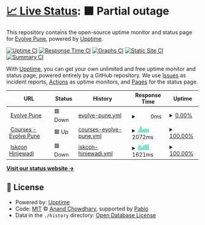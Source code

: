 # [📈 Live Status](https://evolvepune.github.io/website-status): <!--live status--> **🟧 Partial outage**

This repository contains the open-source uptime monitor and status page for [Evolve Pune](https://evolvepune.github.io/website-status), powered by [Upptime](https://github.com/upptime/upptime).

[![Uptime CI](https://github.com/evolvepune/website-status/workflows/Uptime%20CI/badge.svg)](https://github.com/evolvepune/website-status/actions?query=workflow%3A%22Uptime+CI%22)
[![Response Time CI](https://github.com/evolvepune/website-status/workflows/Response%20Time%20CI/badge.svg)](https://github.com/evolvepune/website-status/actions?query=workflow%3A%22Response+Time+CI%22)
[![Graphs CI](https://github.com/evolvepune/website-status/workflows/Graphs%20CI/badge.svg)](https://github.com/evolvepune/website-status/actions?query=workflow%3A%22Graphs+CI%22)
[![Static Site CI](https://github.com/evolvepune/website-status/workflows/Static%20Site%20CI/badge.svg)](https://github.com/evolvepune/website-status/actions?query=workflow%3A%22Static+Site+CI%22)
[![Summary CI](https://github.com/evolvepune/website-status/workflows/Summary%20CI/badge.svg)](https://github.com/evolvepune/website-status/actions?query=workflow%3A%22Summary+CI%22)

With [Upptime](https://upptime.js.org), you can get your own unlimited and free uptime monitor and status page, powered entirely by a GitHub repository. We use [Issues](https://github.com/evolvepune/website-status/issues) as incident reports, [Actions](https://github.com/evolvepune/website-status/actions) as uptime monitors, and [Pages](https://evolvepune.github.io/website-status) for the status page.

<!--start: status pages-->
<!-- This summary is generated by Upptime (https://github.com/upptime/upptime) -->
<!-- Do not edit this manually, your changes will be overwritten -->
<!-- prettier-ignore -->
| URL | Status | History | Response Time | Uptime |
| --- | ------ | ------- | ------------- | ------ |
| <img alt="" src="https://icons.duckduckgo.com/ip3/www.evolvepune.com.ico" height="13"> [Evolve Pune](https://www.evolvepune.com) | 🟥 Down | [evolve-pune.yml](https://github.com/evolvepune/website-status/commits/HEAD/history/evolve-pune.yml) | <details><summary><img alt="Response time graph" src="./graphs/evolve-pune/response-time-week.png" height="20"> 0ms</summary><br><a href="https://evolvepune.github.io/website-status/history/evolve-pune"><img alt="Response time 2567" src="https://img.shields.io/endpoint?url=https%3A%2F%2Fraw.githubusercontent.com%2Fevolvepune%2Fwebsite-status%2FHEAD%2Fapi%2Fevolve-pune%2Fresponse-time.json"></a><br><a href="https://evolvepune.github.io/website-status/history/evolve-pune"><img alt="24-hour response time 0" src="https://img.shields.io/endpoint?url=https%3A%2F%2Fraw.githubusercontent.com%2Fevolvepune%2Fwebsite-status%2FHEAD%2Fapi%2Fevolve-pune%2Fresponse-time-day.json"></a><br><a href="https://evolvepune.github.io/website-status/history/evolve-pune"><img alt="7-day response time 0" src="https://img.shields.io/endpoint?url=https%3A%2F%2Fraw.githubusercontent.com%2Fevolvepune%2Fwebsite-status%2FHEAD%2Fapi%2Fevolve-pune%2Fresponse-time-week.json"></a><br><a href="https://evolvepune.github.io/website-status/history/evolve-pune"><img alt="30-day response time 2194" src="https://img.shields.io/endpoint?url=https%3A%2F%2Fraw.githubusercontent.com%2Fevolvepune%2Fwebsite-status%2FHEAD%2Fapi%2Fevolve-pune%2Fresponse-time-month.json"></a><br><a href="https://evolvepune.github.io/website-status/history/evolve-pune"><img alt="1-year response time 2567" src="https://img.shields.io/endpoint?url=https%3A%2F%2Fraw.githubusercontent.com%2Fevolvepune%2Fwebsite-status%2FHEAD%2Fapi%2Fevolve-pune%2Fresponse-time-year.json"></a></details> | <details><summary><a href="https://evolvepune.github.io/website-status/history/evolve-pune">0.00%</a></summary><a href="https://evolvepune.github.io/website-status/history/evolve-pune"><img alt="All-time uptime 88.28%" src="https://img.shields.io/endpoint?url=https%3A%2F%2Fraw.githubusercontent.com%2Fevolvepune%2Fwebsite-status%2FHEAD%2Fapi%2Fevolve-pune%2Fuptime.json"></a><br><a href="https://evolvepune.github.io/website-status/history/evolve-pune"><img alt="24-hour uptime 0.00%" src="https://img.shields.io/endpoint?url=https%3A%2F%2Fraw.githubusercontent.com%2Fevolvepune%2Fwebsite-status%2FHEAD%2Fapi%2Fevolve-pune%2Fuptime-day.json"></a><br><a href="https://evolvepune.github.io/website-status/history/evolve-pune"><img alt="7-day uptime 0.00%" src="https://img.shields.io/endpoint?url=https%3A%2F%2Fraw.githubusercontent.com%2Fevolvepune%2Fwebsite-status%2FHEAD%2Fapi%2Fevolve-pune%2Fuptime-week.json"></a><br><a href="https://evolvepune.github.io/website-status/history/evolve-pune"><img alt="30-day uptime 45.41%" src="https://img.shields.io/endpoint?url=https%3A%2F%2Fraw.githubusercontent.com%2Fevolvepune%2Fwebsite-status%2FHEAD%2Fapi%2Fevolve-pune%2Fuptime-month.json"></a><br><a href="https://evolvepune.github.io/website-status/history/evolve-pune"><img alt="1-year uptime 88.28%" src="https://img.shields.io/endpoint?url=https%3A%2F%2Fraw.githubusercontent.com%2Fevolvepune%2Fwebsite-status%2FHEAD%2Fapi%2Fevolve-pune%2Fuptime-year.json"></a></details>
| <img alt="" src="https://icons.duckduckgo.com/ip3/courses.evolvepune.com.ico" height="13"> [Courses - Evolve Pune](https://courses.evolvepune.com/courses/) | 🟩 Up | [courses-evolve-pune.yml](https://github.com/evolvepune/website-status/commits/HEAD/history/courses-evolve-pune.yml) | <details><summary><img alt="Response time graph" src="./graphs/courses-evolve-pune/response-time-week.png" height="20"> 2072ms</summary><br><a href="https://evolvepune.github.io/website-status/history/courses-evolve-pune"><img alt="Response time 4028" src="https://img.shields.io/endpoint?url=https%3A%2F%2Fraw.githubusercontent.com%2Fevolvepune%2Fwebsite-status%2FHEAD%2Fapi%2Fcourses-evolve-pune%2Fresponse-time.json"></a><br><a href="https://evolvepune.github.io/website-status/history/courses-evolve-pune"><img alt="24-hour response time 1897" src="https://img.shields.io/endpoint?url=https%3A%2F%2Fraw.githubusercontent.com%2Fevolvepune%2Fwebsite-status%2FHEAD%2Fapi%2Fcourses-evolve-pune%2Fresponse-time-day.json"></a><br><a href="https://evolvepune.github.io/website-status/history/courses-evolve-pune"><img alt="7-day response time 2072" src="https://img.shields.io/endpoint?url=https%3A%2F%2Fraw.githubusercontent.com%2Fevolvepune%2Fwebsite-status%2FHEAD%2Fapi%2Fcourses-evolve-pune%2Fresponse-time-week.json"></a><br><a href="https://evolvepune.github.io/website-status/history/courses-evolve-pune"><img alt="30-day response time 2241" src="https://img.shields.io/endpoint?url=https%3A%2F%2Fraw.githubusercontent.com%2Fevolvepune%2Fwebsite-status%2FHEAD%2Fapi%2Fcourses-evolve-pune%2Fresponse-time-month.json"></a><br><a href="https://evolvepune.github.io/website-status/history/courses-evolve-pune"><img alt="1-year response time 4028" src="https://img.shields.io/endpoint?url=https%3A%2F%2Fraw.githubusercontent.com%2Fevolvepune%2Fwebsite-status%2FHEAD%2Fapi%2Fcourses-evolve-pune%2Fresponse-time-year.json"></a></details> | <details><summary><a href="https://evolvepune.github.io/website-status/history/courses-evolve-pune">100.00%</a></summary><a href="https://evolvepune.github.io/website-status/history/courses-evolve-pune"><img alt="All-time uptime 99.49%" src="https://img.shields.io/endpoint?url=https%3A%2F%2Fraw.githubusercontent.com%2Fevolvepune%2Fwebsite-status%2FHEAD%2Fapi%2Fcourses-evolve-pune%2Fuptime.json"></a><br><a href="https://evolvepune.github.io/website-status/history/courses-evolve-pune"><img alt="24-hour uptime 100.00%" src="https://img.shields.io/endpoint?url=https%3A%2F%2Fraw.githubusercontent.com%2Fevolvepune%2Fwebsite-status%2FHEAD%2Fapi%2Fcourses-evolve-pune%2Fuptime-day.json"></a><br><a href="https://evolvepune.github.io/website-status/history/courses-evolve-pune"><img alt="7-day uptime 100.00%" src="https://img.shields.io/endpoint?url=https%3A%2F%2Fraw.githubusercontent.com%2Fevolvepune%2Fwebsite-status%2FHEAD%2Fapi%2Fcourses-evolve-pune%2Fuptime-week.json"></a><br><a href="https://evolvepune.github.io/website-status/history/courses-evolve-pune"><img alt="30-day uptime 99.95%" src="https://img.shields.io/endpoint?url=https%3A%2F%2Fraw.githubusercontent.com%2Fevolvepune%2Fwebsite-status%2FHEAD%2Fapi%2Fcourses-evolve-pune%2Fuptime-month.json"></a><br><a href="https://evolvepune.github.io/website-status/history/courses-evolve-pune"><img alt="1-year uptime 99.49%" src="https://img.shields.io/endpoint?url=https%3A%2F%2Fraw.githubusercontent.com%2Fevolvepune%2Fwebsite-status%2FHEAD%2Fapi%2Fcourses-evolve-pune%2Fuptime-year.json"></a></details>
| <img alt="" src="https://icons.duckduckgo.com/ip3/iskconhinjewadi.com.ico" height="13"> [Iskcon Hinjewadi](https://iskconhinjewadi.com/) | 🟥 Down | [iskcon-hinjewadi.yml](https://github.com/evolvepune/website-status/commits/HEAD/history/iskcon-hinjewadi.yml) | <details><summary><img alt="Response time graph" src="./graphs/iskcon-hinjewadi/response-time-week.png" height="20"> 1621ms</summary><br><a href="https://evolvepune.github.io/website-status/history/iskcon-hinjewadi"><img alt="Response time 1662" src="https://img.shields.io/endpoint?url=https%3A%2F%2Fraw.githubusercontent.com%2Fevolvepune%2Fwebsite-status%2FHEAD%2Fapi%2Fiskcon-hinjewadi%2Fresponse-time.json"></a><br><a href="https://evolvepune.github.io/website-status/history/iskcon-hinjewadi"><img alt="24-hour response time 1905" src="https://img.shields.io/endpoint?url=https%3A%2F%2Fraw.githubusercontent.com%2Fevolvepune%2Fwebsite-status%2FHEAD%2Fapi%2Fiskcon-hinjewadi%2Fresponse-time-day.json"></a><br><a href="https://evolvepune.github.io/website-status/history/iskcon-hinjewadi"><img alt="7-day response time 1621" src="https://img.shields.io/endpoint?url=https%3A%2F%2Fraw.githubusercontent.com%2Fevolvepune%2Fwebsite-status%2FHEAD%2Fapi%2Fiskcon-hinjewadi%2Fresponse-time-week.json"></a><br><a href="https://evolvepune.github.io/website-status/history/iskcon-hinjewadi"><img alt="30-day response time 1642" src="https://img.shields.io/endpoint?url=https%3A%2F%2Fraw.githubusercontent.com%2Fevolvepune%2Fwebsite-status%2FHEAD%2Fapi%2Fiskcon-hinjewadi%2Fresponse-time-month.json"></a><br><a href="https://evolvepune.github.io/website-status/history/iskcon-hinjewadi"><img alt="1-year response time 1662" src="https://img.shields.io/endpoint?url=https%3A%2F%2Fraw.githubusercontent.com%2Fevolvepune%2Fwebsite-status%2FHEAD%2Fapi%2Fiskcon-hinjewadi%2Fresponse-time-year.json"></a></details> | <details><summary><a href="https://evolvepune.github.io/website-status/history/iskcon-hinjewadi">100.00%</a></summary><a href="https://evolvepune.github.io/website-status/history/iskcon-hinjewadi"><img alt="All-time uptime 100.00%" src="https://img.shields.io/endpoint?url=https%3A%2F%2Fraw.githubusercontent.com%2Fevolvepune%2Fwebsite-status%2FHEAD%2Fapi%2Fiskcon-hinjewadi%2Fuptime.json"></a><br><a href="https://evolvepune.github.io/website-status/history/iskcon-hinjewadi"><img alt="24-hour uptime 99.99%" src="https://img.shields.io/endpoint?url=https%3A%2F%2Fraw.githubusercontent.com%2Fevolvepune%2Fwebsite-status%2FHEAD%2Fapi%2Fiskcon-hinjewadi%2Fuptime-day.json"></a><br><a href="https://evolvepune.github.io/website-status/history/iskcon-hinjewadi"><img alt="7-day uptime 100.00%" src="https://img.shields.io/endpoint?url=https%3A%2F%2Fraw.githubusercontent.com%2Fevolvepune%2Fwebsite-status%2FHEAD%2Fapi%2Fiskcon-hinjewadi%2Fuptime-week.json"></a><br><a href="https://evolvepune.github.io/website-status/history/iskcon-hinjewadi"><img alt="30-day uptime 100.00%" src="https://img.shields.io/endpoint?url=https%3A%2F%2Fraw.githubusercontent.com%2Fevolvepune%2Fwebsite-status%2FHEAD%2Fapi%2Fiskcon-hinjewadi%2Fuptime-month.json"></a><br><a href="https://evolvepune.github.io/website-status/history/iskcon-hinjewadi"><img alt="1-year uptime 100.00%" src="https://img.shields.io/endpoint?url=https%3A%2F%2Fraw.githubusercontent.com%2Fevolvepune%2Fwebsite-status%2FHEAD%2Fapi%2Fiskcon-hinjewadi%2Fuptime-year.json"></a></details>

<!--end: status pages-->

[**Visit our status website →**](https://evolvepune.github.io/website-status)

## 📄 License

- Powered by: [Upptime](https://github.com/upptime/upptime)
- Code: [MIT](./LICENSE) © [Anand Chowdhary](https://anandchowdhary.com), supported by [Pabio](https://pabio.com)
- Data in the `./history` directory: [Open Database License](https://opendatacommons.org/licenses/odbl/1-0/)
